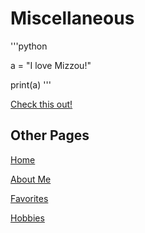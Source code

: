 # Miscellaneous

'''python

a = "I love Mizzou!"

print(a)
'''

[Check this out!](https://f.dale.onl/mu/all/photos/SanFrancisco.jpg)

## Other Pages
[Home](README.md)

[About Me](AboutMe.md)

[Favorites](Favorite.md)

[Hobbies](Hobbies.md)
